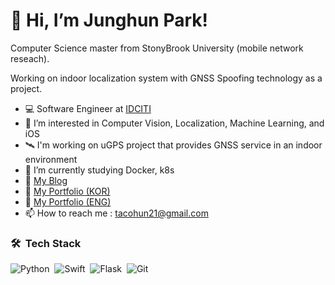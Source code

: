 # 👋 Hi, I’m Junghun Park!

Computer Science master from StonyBrook University (mobile network reseach). 

Working on indoor localization system with GNSS Spoofing technology as a project.
- 💻 Software Engineer at [IDCITI](http://idciti.com/)
- 👀 I’m interested in Computer Vision, Localization, Machine Learning, and iOS
- 🛰 I'm working on uGPS project that provides GNSS service in an indoor environment
- 🌱 I’m currently studying Docker, k8s
- 📔 [My Blog](https://velog.io/@tacohun21)
- 📝 [My Portfolio (KOR)](https://tacohun.notion.site/Junghun-s-3ab3c3f3001b42d7bcce3e510f38eff8)
- 📝 [My Portfolio (ENG)](https://tacohun.notion.site/Junghun-s-Portfolio-a00b49b7646949bd88e8454323caf25a)
- 📫 How to reach me : tacohun21@gmail.com

### 🛠 &nbsp;Tech Stack

![Python](https://img.shields.io/badge/-Python-05122A?style=flat&logo=python)&nbsp;
![Swift](https://img.shields.io/badge/-Switf-05122A?style=flat&logo=swift)&nbsp;
![Flask](https://img.shields.io/badge/-Flask-05122A?style=flat&logo=flask)&nbsp;
![Git](https://img.shields.io/badge/-Git-05122A?style=flat&logo=git)&nbsp;

<!---
Tacohun/Tacohun is a ✨ special ✨ repository because its `README.md` (this file) appears on your GitHub profile.
You can click the Preview link to take a look at your changes.
--->
